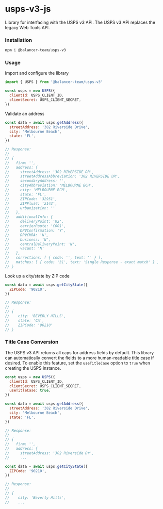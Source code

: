 # usps-v3-js

Library for interfacing with the USPS v3 API. The USPS v3 API replaces the legacy Web Tools API.

### Installation

```bash
npm i @balancer-team/usps-v3
```

### Usage

Import and configure the library

```javascript
import { USPS } from '@balancer-team/usps-v3'

const usps = new USPS({
  clientId: USPS_CLIENT_ID,
  clientSecret: USPS_CLIENT_SECRET,
})
```

Validate an address

```javascript
const data = await usps.getAddress({
  streetAddress: '302 Riverside Drive',
  city: 'Melbourne Beach',
  state: 'FL',
})

// Response:
//
// {
//   firm: '',
//   address: {
//     streetAddress: '302 RIVERSIDE DR',
//     streetAddressAbbreviation: '302 RIVERSIDE DR',
//     secondaryAddress: '',
//     cityAbbreviation: 'MELBOURNE BCH',
//     city: 'MELBOURNE BCH',
//     state: 'FL',
//     ZIPCode: '32951',
//     ZIPPlus4: '2142',
//     urbanization: ''
//   },
//   additionalInfo: {
//     deliveryPoint: '02',
//     carrierRoute: 'C001',
//     DPVConfirmation: 'Y',
//     DPVCMRA: 'N',
//     business: 'N',
//     centralDeliveryPoint: 'N',
//     vacant: 'N'
//   },
//   corrections: [ { code: '', text: '' } ],
//   matches: [ { code: '31', text: 'Single Response - exact match' } ]
// }
```

Look up a city/state by ZIP code

```javascript
const data = await usps.getCityState({
  ZIPCode: '90210',
})

// Response:
//
// {
//    city: 'BEVERLY HILLS',
//    state: 'CA',
//    ZIPCode: '90210'
// }
```

### Title Case Conversion

The USPS v3 API returns all caps for address fields by default. This library can automatically convert the fields to a more human-readable title case if desired. To enable this feature, set the `useTitleCase` option to `true` when creating the USPS instance.

```javascript
const usps = new USPS({
  clientId: USPS_CLIENT_ID,
  clientSecret: USPS_CLIENT_SECRET,
  useTitleCase: true,
})

const data = await usps.getAddress({
  streetAddress: '302 Riverside Drive',
  city: 'Melbourne Beach',
  state: 'FL',
})

// Response:
//
// {
//   firm: '',
//   address: {
//     streetAddress: '302 Riverside Dr',
//     ...

const data = await usps.getCityState({
  ZIPCode: '90210',
})

// Response:
//
// {
//    city: 'Beverly Hills',
//    ...
```

